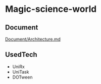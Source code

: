 # Magic-science-world
## Document
[Document/Architecture.md](https://github.com/doguto/Magic-science-world/blob/113907695da07726d7660c66d2936dbf3aeac055/Document/Architecture.md)

## UsedTech
* UniRx
* UniTask
* DOTween

